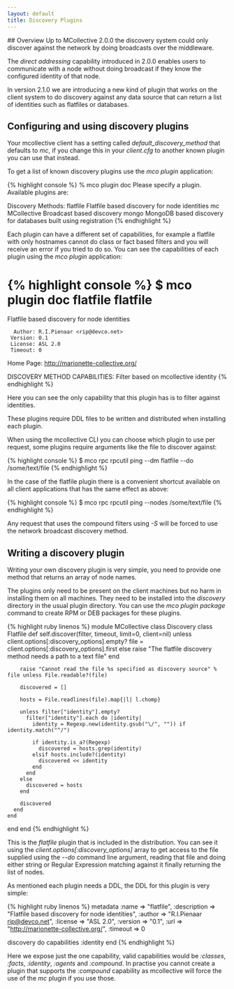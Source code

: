 ```yaml
---
layout: default
title: Discovery Plugins
---
```

[DDL]: /mcollective/reference/plugins/ddl.html

## Overview
Up to MCollective 2.0.0 the discovery system could only discover against
the network by doing broadcasts over the middleware.

The _direct addressing_ capability introduced in 2.0.0 enables users to
communicate with a node without doing broadcast if they know the
configured identity of that node.

In version 2.1.0 we are introducing a new kind of plugin that works on
the client system to do discovery against any data source that can
return a list of identities such as flatfiles or databases.

## Configuring and using discovery plugins
Your mcollective client has a setting called *default_discovery_method*
that defaults to *mc*, if you change this in your _client.cfg_ to
another known plugin you can use that instead.

To get a list of known discovery plugins use the _mco plugin_
application:

{% highlight console %}
% mco plugin doc
Please specify a plugin. Available plugins are:

Discovery Methods:
  flatfile        Flatfile based discovery for node identities
	mc              MCollective Broadcast based discovery
	mongo           MongoDB based discovery for databases built using registration
{% endhighlight %}

Each plugin can have a different set of capabilities, for example a
flatfile with only hostnames cannot do class or fact based filters and
you will receive an error if you tried to do so.  You can see the
capabilities of each plugin using the _mco plugin_ application:

{% highlight console %}
$ mco plugin doc flatfile
flatfile
========

Flatfile based discovery for node identities

      Author: R.I.Pienaar <rip@devco.net>
     Version: 0.1
     License: ASL 2.0
     Timeout: 0
   Home Page: http://marionette-collective.org/

DISCOVERY METHOD CAPABILITIES:
      Filter based on mcollective identity
{% endhighlight %}

Here you can see the only capability that this plugin has is to filter
against identities.

These plugins require DDL files to be written and distributed when
installing each plugin.

When using the mcollective CLI you can choose which plugin to use per
request, some plugins require arguments like the file to discover
against:

{% highlight console %}
$ mco rpc rpcutil ping --dm flatfile --do /some/text/file
{% endhighlight %}

In the case of the flatfile plugin there is a convenient shortcut
available on all client applications that has the same effect as above:

{% highlight console %}
$ mco rpc rpcutil ping --nodes /some/text/file
{% endhighlight %}

Any request that uses the compound filters using *-S* will be forced to
use the network broadcast discovery method.

## Writing a discovery plugin
Writing your own discovery plugin is very simple, you need to provide
one method that returns an array of node names.

The plugins only need to be present on the client machines but no harm
in installing them on all machines.  They need to be installed into the
*discovery* directory in the usual plugin directory.  You can use the
*mco plugin package* command to create RPM or DEB packages for these
plugins.

{% highlight ruby linenos %}
module MCollective
  class Discovery
    class Flatfile
      def self.discover(filter, timeout, limit=0, client=nil)
        unless client.options[:discovery_options].empty?
          file = client.options[:discovery_options].first
        else
          raise "The flatfile discovery method needs a path to a text file"
        end

        raise "Cannot read the file %s specified as discovery source" % file unless File.readable?(file)

        discovered = []

        hosts = File.readlines(file).map{|l| l.chomp}

        unless filter["identity"].empty?
          filter["identity"].each do |identity|
            identity = Regexp.new(identity.gsub("\/", "")) if identity.match("^/")

            if identity.is_a?(Regexp)
              discovered = hosts.grep(identity)
            elsif hosts.include?(identity)
              discovered << identity
            end
          end
        else
          discovered = hosts
        end

        discovered
      end
    end
  end
end
{% endhighlight %}

This is the *flatfile* plugin that is included in the distribution.  You
can see it using the *client.options[:discovery_options]* array to get
access to the file supplied using the *--do* command line argument,
reading that file and doing either string or Regular Expression matching
against it finally returning the list of nodes.

As mentioned each plugin needs a DDL, the DDL for this plugin is very
simple:

{% highlight ruby linenos %}
metadata    :name        => "flatfile",
            :description => "Flatfile based discovery for node identities",
            :author      => "R.I.Pienaar <rip@devco.net>",
            :license     => "ASL 2.0",
            :version     => "0.1",
            :url         => "http://marionette-collective.org/",
            :timeout     => 0

discovery do
    capabilities :identity
end
{% endhighlight %}

Here we expose just the one capability, valid capabilities would be
*:classes*, *:facts*, *:identity*, *:agents* and *:compound*.  In
practise you cannot create a plugin that supports the *:compound*
capability as mcollective will force the use of the *mc* plugin if you
use those.
